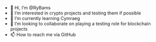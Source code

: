 - 👋 Hi, I’m @RyBams
- 👀 I’m interested in crypto projects and testing them if possible
- 🌱 I’m currently learning Cymraeg
- 💞️ I’m looking to collaborate on playing a testing role for blockchain projects
- 📫 How to reach me via GitHub

<!---
RyBams/RyBams is a ✨ special ✨ repository because its `README.md` (this file) appears on your GitHub profile.
You can click the Preview link to take a look at your changes.
--->
